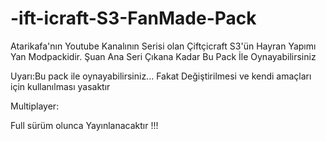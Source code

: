 # -ift-icraft-S3-FanMade-Pack
Atarikafa'nın Youtube Kanalının Serisi olan Çiftçicraft S3'ün Hayran Yapımı Yan Modpackidir.
Şuan Ana Seri Çıkana Kadar Bu Pack İle Oynayabilirsiniz

Uyarı:Bu pack ile oynayabilirsiniz... Fakat Değiştirilmesi ve kendi amaçları için kullanılması yasaktır

Multiplayer:

Full sürüm olunca Yayınlanacaktır !!!
